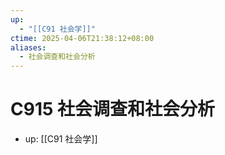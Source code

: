 ```yaml
---
up:
  - "[[C91 社会学]]"
ctime: 2025-04-06T21:38:12+08:00
aliases:
  - 社会调查和社会分析
---
```


# C915 社会调查和社会分析

- up: [[C91 社会学]]
